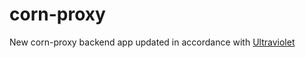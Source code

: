 # corn-proxy
New corn-proxy backend app updated in accordance with [Ultraviolet](https://github.com/titaniumnetwork-dev/ultraviolet-app)
